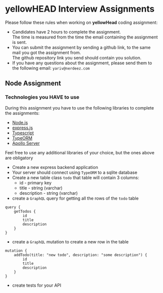 # yellowHEAD Interview Assignments

Please follow these rules when working on **yellowHead** coding assignment:

- Candidates have 2 hours to complete the assignment.  
The time is measured from the time the email containing the assignment is sent.
- You can submit the assignment by sending a github link, to the same mail you got the assignment from.  
The github repository link you send should contain you solution.
- If you have any questions about the assignment, please send them to the following email: `yariv@nerdeez.com`

## Node Assignment


### Technologies you **HAVE** to use

During this assignment you have to use the following libraries to complete the assignments:

- [Node.js](https://nodejs.org/)
- [express.js](https://expressjs.com/)
- [Typescript](https://www.typescriptlang.org/)
- [TypeORM](https://typeorm.io/#/)
- [Apollo Server](https://www.apollographql.com/docs/apollo-server/)

Feel free to use any additional libraries of your choice, but the ones above are obligatory

- Create a new express backend application
- Your server should connect using `TypeORM` to a sqlite database
- Create a new table class `todo` that table will contain 3 columns:
  - id - primary key
  - title - string (varchar)
  - description - string (varchar)
- create a `GraphQL` query for getting all the rows of the `todo` table

```
query {
	getTodos {
		id
		title
		description
	}
}
```

- create a `GraphQL` mutation to create a new row in the table

```
mutation {
	addTodo(title: "new todo", description: "some description") {
		id
		title
		description
	}
}
```

- create tests for your API



